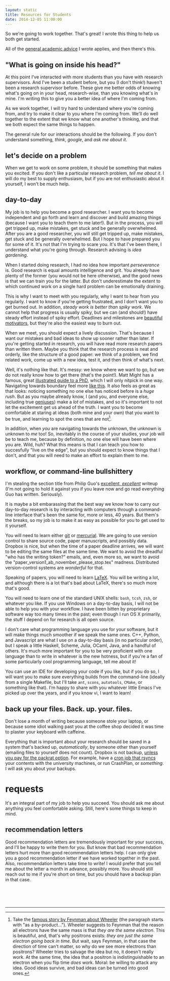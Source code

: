 ```yaml
---
layout: static
title: Resources for Students
date: 2014-12-05 11:00:00
---
```


So we're going to work together. That's great! I wrote this thing to
help us both get started. 

All of the [general academic advice](academics.html) I wrote applies, and
then there's this.

## "What is going on inside his head?"

At this point I've interacted with more students than you have with
research supervisors. And I've been a student before, but you (I don't
think!) haven't been a research supervisor before. These give me
better odds of knowing what's going on in your head, research-wise,
than you knowing what's in mine. I'm writing this to give you a better
idea of where I'm coming from.

As we work together, I will try hard to understand where you're coming
from, and try to make it clear to you where I'm coming from. We'll do
well together to the extent that we know what one another's thinking,
and that we both expect the same things to happen.

The general rule for our interactions should be the following. If you
don't understand something, *think*, *google*, and *ask me about it*.

## let's decide on a problem

When we get to work on some problem, it should be something that makes
you excited. If you don't like a particular research problem, *tell me
about it*. I will do my best to supply enthusiasm, but if you are not
enthusiastic about it yourself, I won't be much help.

## day-to-day

My job is to help you become a good researcher. I want you to become
independent and go forth and learn and discover and build amazing
things (because I want you to teach them to me later!). But in the
process, you will get tripped up, make mistakes, get stuck and be
generally overwhelmed. After you are a good researcher, you will
still get tripped up, make mistakes, get stuck and be generally
overwhelmed. But I hope to have prepared you for some of it.  It's not
that I'm trying to scare you. It's that I've been there, I
understand what you're going through. Research advising is *idea
gardening*.

When I started doing research, I had no idea how important
*perseverance* is. Good research is equal amounts intelligence and
grit. You already have plenty of the former (you would not be here
otherwise), and the good news is that we can train you for the
latter. But don't underestimate the extent to which continued work on
a single hard problem can be emotionally draining.

This is why I want to meet with you regularly, why I want to hear
from you regularly. I want to know if you're getting frustrated, and
I don't want you to get burned out. In addition, *steady work is
better than spiky work*. We cannot help that progress is usually
spiky, but we can (and should!) have steady effort instead of spiky
effort. Deadlines and milestones are
[beautiful motivators](http://www.nytimes.com/2014/04/23/upshot/what-good-marathons-and-bad-investments-have-in-common.html?_r=0),
but they're also the easiest way to burn out.

When we meet, you should expect a lively discussion. That's because I
want our mistakes and bad ideas to show up sooner rather than
later. If you're getting started in research, you will have read more research papers
than written them. Maybe you think that the research process is neat and
orderly, like the structure of a good paper: we think of a problem, we find related
work, come up with a new idea, test it, and then think of what's next.

Well, it's nothing like that. It's messy:
we know where we want to go, but we do not really know how to get
there (that's the point!). Matt Might has a famous, great
[illustrated guide to a PhD](http://matt.might.net/articles/phd-school-in-pictures/),
which I will only nitpick in one way. Navigating towards boundary feel
more
[like this](http://boingboing.net/2010/02/09/deep-zoom-into-mande.html).
It also feels as great as that looks: noticing something no one else
has noticed before is a *huge rush*. But as you maybe already know, I
(and you, and everyone else, including true
[geniuses](http://mathoverflow.net/questions/879/most-interesting-mathematics-mistake/921#921))
make a *lot* of mistakes, and so it's important to not let the
excitement get us ahead of the truth. I want you to become comfortable
at staring at ideas (both mine and your own) that you want to be true,
and learning to spot the ones that are not[^1].

In addition, when *you* are navigating towards the unknown, the
unknown is unknown to *me* too! So, inevitably in the course of your studies,
your job will be to teach me, because by definition, no one else will
have been where you are. Wild, huh? What this means is that I can
teach you how to succesfully "live on the edge", but you should expect
to know things that I don't, and that you will need to make an effort
to explain them to me.

## workflow, or command-line bullshittery

I'm stealing the section title from Philip Guo's
[excellent, *excellent*](http://www.pgbovine.net/command-line-bullshittery.htm)
writeup (I'm not going to hold it against you if you leave now and go
read everything Guo has written. Seriously).

It is maybe a bit embarassing that the best way
we know how to carry our day-to-day research is by interacting with
computers through a command-line interface that's been the same for,
more or less, 40 years. But them's the breaks, so my job is to make it
as easy as possible for you to get used to it yourself.

You will need to learn either [git](http://git-scm.com/) or
[mercurial](http://mercurial.selenic.com/). We are going to use
version control to share source code, paper manuscripts, and possibly
data. Dropbox is nice, but when the time of a paper deadline arrives,
we will want to be editing the same files at the same time. We want to
avoid the dreadful "who has the writing token?" emails, and, even more
so, we want to avoid the
"paper\_version1\_ab\_november\_please\_stop.tex" madness. Distributed
version-control systems are *wonderful* for that.

Speaking of papers, you will need to learn
[LaTeX](http://www.latex-project.org/). You will be writing a lot, and
although there is a lot that's bad about LaTeX, there's so much more
that's good.

You will need to learn one of the standard UNIX shells: `bash`,
`tcsh`, `zsh`, or whatever you like. If you use Windows on a
day-to-day basis, I will not be able to help you with your workflow. I
have been bitten by proprietary software way too many times in the
past; even though I run OS X primarily, the stuff I depend on for
research is all open source.

I don't care what programming language you use for your software, but
it will make things much smoother if we speak the same ones.  C++,
Python, and Javascript are what I use on a day-to-day basis (in no
particular order), but I speak a little Haskell, Scheme, Julia, OCaml,
Java, and a handful of others. It's much more important for you to be
very proficient with one language than to write in whatever is the new
hotness, but if you're a fan of some particularly cool programming
language, tell me about it!

You can use an IDE for developing your code if you like, but if you do
so, I will want you to make sure everything builds from the
command-line (ideally from a single Makefile, but I'll take `ant`,
`scons`, `autotools`, `CMake`, or something like that). I'm happy to
share with you whatever little Emacs I've picked up over the years,
and if you know vi, I want to learn!

## back up your files. Back. up. your. files.

Don't lose a month of writing because someone stole your
laptop, or because some idiot walking past you at the coffee shop
decided it was time to plaster your keyboard with caffeine.

Everything that is important about your research should be saved in a
system that's backed up, *automatically*, by someone other than
yourself (emailing files to yourself does not count). Dropbox is not backup,
[unless you pay for the packrat option](https://www.dropbox.com/en/help/113). For
example, have a [cron job that rsyncs](#command-line-bullshittery)
your contents with the university machines, or run CrashPlan, or
*something*. I will ask you about your backups.

# requests

It's an integral part of my job to help you succeed. You should ask me
about anything you feel comfortable asking. Still, here's some things
to keep in mind.

## recommendation letters

Good recommendation letters are tremendously important for your
success, and I'll be happy to write them for you. But know that bad
recommendation letters hurt more than good recommendation letters
help. I can only give you a good recommendation letter if we have
worked together in the past. Also, recommendation letters take time to
write! I would prefer that you tell me about the letter a month in
advance, possibly more. You should still reach out to me if you're
short on time, but you should have a backup plan in that case.


<br/><br/><br/>

-------

[^1]: Take the [famous story by Feynman about Wheeler](http://www.nobelprize.org/nobel_prizes/physics/laureates/1965/feynman-lecture.html) (the paragraph starts with "as a by-product..."). Wheeler suggests to Feynman that the reason all electrons have the same mass is that *they are the same electron*. This is beautiful, and, that's why positrons exists: *they are just the same electron going back in time*. But wait, says Feynman, in that case the direction of time can't matter, so why do we see more electrons than positrons? Wheeler tries to salvage the idea but no, it doesn't really work. At the same time, the idea that a positron is indistinguishable to an electron when you flip time *does* work. Moral: be willing to attack any idea. Good ideas survive, and bad ideas can be turned into good ones.
